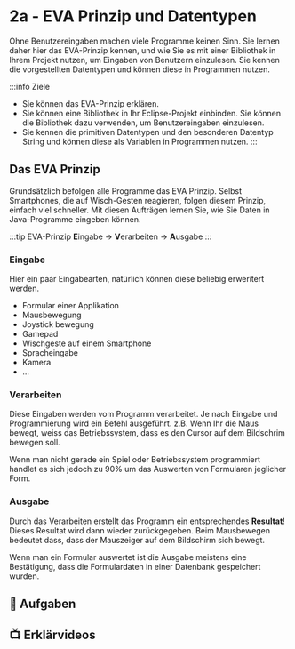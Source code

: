 # 2a - EVA Prinzip und Datentypen

Ohne Benutzereingaben machen viele Programme keinen Sinn. Sie lernen daher hier das EVA-Prinzip kennen, und wie Sie es mit einer Bibliothek in Ihrem Projekt nutzen, um Eingaben von Benutzern einzulesen. Sie kennen die vorgestellten Datentypen und können diese in Programmen nutzen.

:::info Ziele
- Sie können das EVA-Prinzip erklären.
- Sie können eine Bibliothek in Ihr Eclipse-Projekt einbinden. Sie können die Bibliothek dazu verwenden, um Benutzereingaben einzulesen.
- Sie kennen die primitiven Datentypen und den besonderen Datentyp String und können diese als Variablen in Programmen nutzen.
:::

## Das EVA Prinzip

Grundsätzlich befolgen alle Programme das EVA Prinzip. Selbst Smartphones, die auf Wisch-Gesten reagieren, folgen diesem Prinzip, einfach viel schneller. Mit diesen Aufträgen lernen Sie, wie Sie Daten in Java-Programme eingeben können.

:::tip EVA-Prinzip
**E**ingabe -> **V**erarbeiten -> **A**usgabe
:::

### Eingabe

Hier ein paar Eingabearten, natürlich können diese beliebig erweritert werden.

- Formular einer Applikation
- Mausbewegung
- Joystick bewegung
- Gamepad
- Wischgeste auf einem Smartphone
- Spracheingabe
- Kamera
- ...

### Verarbeiten

Diese Eingaben werden vom Programm verarbeitet. Je nach Eingabe und Programmierung wird ein Befehl ausgeführt.
z.B. Wenn Ihr die Maus bewegt, weiss das Betriebssystem, dass es den Cursor auf dem Bildschrim bewegen soll.

Wenn man nicht gerade ein Spiel oder Betriebssystem programmiert handlet es sich jedoch zu 90% um das Auswerten von Formularen jeglicher Form.

### Ausgabe

Durch das Verarbeiten erstellt das Programm ein entsprechendes **Resultat**! Dieses Resultat wird dann wieder zurückgegeben. Beim Mausbewegen bedeutet dass, dass der Mauszeiger auf dem Bildschirm sich bewegt.

Wenn man ein Formular auswertet ist die Ausgabe meistens eine Bestätigung, dass die Formulardaten in einer Datenbank gespeichert wurden.

## :pencil: Aufgaben

<DocCardList />

## :tv: Erklärvideos


